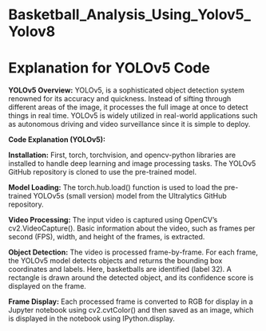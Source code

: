 # Basketball_Analysis_Using_Yolov5_Yolov8

# Explanation for YOLOv5 Code

<b>YOLOv5 Overview:</b> YOLOv5, is a sophisticated object detection system renowned for its accuracy and quickness. Instead of sifting through different areas of the image, it processes the full image at once to detect things in real time. YOLOv5 is widely utilized in real-world applications such as autonomous driving and video surveillance since it is simple to deploy.

<b>Code Explanation (YOLOv5):</b>

<b>Installation:</b> First, torch, torchvision, and opencv-python libraries are installed to handle deep learning and image processing tasks. The YOLOv5 GitHub repository is cloned to use the pre-trained model.

<b>Model Loading:</b> The torch.hub.load() function is used to load the pre-trained YOLOv5s (small version) model from the Ultralytics GitHub repository.

<b>Video Processing:</b> The input video is captured using OpenCV’s cv2.VideoCapture(). Basic information about the video, such as frames per second (FPS), width, and height of the frames, is extracted.

<b>Object Detection:</b> The video is processed frame-by-frame. For each frame, the YOLOv5 model detects objects and returns the bounding box coordinates and labels. Here, basketballs are identified (label 32). A rectangle is drawn around the detected object, and its confidence score is displayed on the frame.

<b>Frame Display:</b> Each processed frame is converted to RGB for display in a Jupyter notebook using cv2.cvtColor() and then saved as an image, which is displayed in the notebook using IPython.display.
